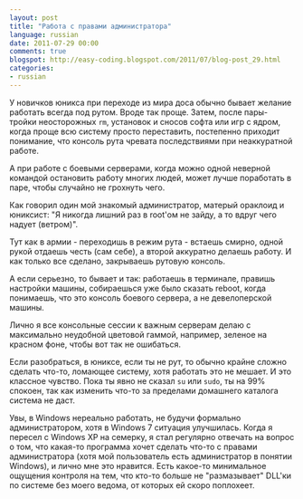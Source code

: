 ```yaml
---
layout: post
title: "Работа с правами администратора"
language: russian
date: 2011-07-29 00:00
comments: true
blogspot: http://easy-coding.blogspot.com/2011/07/blog-post_29.html
categories: 
- russian
---
```

У новичков юникса при переходе из мира доса обычно бывает желание работать всегда под рутом. Вроде так проще. Затем, после пары-тройки неосторожных `rm`, установок и сносов софта или игр с ядром, когда проще всю систему просто переставить, постепенно приходит понимание, что консоль рута чревата последствиями при неаккуратной работе.

А при работе с боевыми серверами, когда можно одной неверной командой остановить работу многих людей, может лучше поработать в паре, чтобы случайно не грохнуть чего.

Как говорил один мой знакомый администратор, матерый ораклоид и юниксист: "Я никогда лишний раз в root'ом не зайду, а то вдруг чего надует (ветром)".

Тут как в армии - переходишь в режим рута - встаешь смирно, одной рукой отдаешь честь (сам себе), а второй аккуратно делаешь работу. И как только все сделано, закрываешь рутовую консоль.

А если серьезно, то бывает и так: работаешь в терминале, правишь настройки машины, собираешься уже было сказать reboot, когда понимаешь, что это консоль боевого сервера, а не девелоперской машины.

Лично я все консольные сессии к важным серверам делаю с максимально неудобной цветовой гаммой, например, зеленое на красном фоне, чтобы вот так не ошибаться.

Если разобраться, в юниксе, если ты не рут, то обычно крайне сложно сделать что-то, ломающее систему, хотя работать это не мешает. И это классное чувство. Пока ты явно не сказал `su` или `sudo`, ты на 99% спокоен, так как изменить что-то за пределами домашнего каталога система не даст.

Увы, в Windows нереально работать, не будучи формально администратором, хотя в Windows 7 ситуация улучшилась. Когда я пересел с Windows XP на семерку, я стал регулярно отвечать на вопрос о том, что какая-то программа хочет сделать что-то с правами администратора (хотя мой пользователь есть администратор в понятии Windows), и лично мне это нравится. Есть какое-то минимальное ощущения контроля на тем, что кто-то больше не "размазывает" DLL'ки по системе без моего ведома, от которых ей скоро поплохеет.
